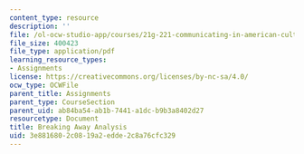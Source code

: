 ```yaml
---
content_type: resource
description: ''
file: /ol-ocw-studio-app/courses/21g-221-communicating-in-american-culture-s-spring-2019/3e8816802c0819a2edde2c8a76cfc329_MIT21G_221S19_breaking.pdf
file_size: 400423
file_type: application/pdf
learning_resource_types:
- Assignments
license: https://creativecommons.org/licenses/by-nc-sa/4.0/
ocw_type: OCWFile
parent_title: Assignments
parent_type: CourseSection
parent_uid: ab84ba54-ab1b-7441-a1dc-b9b3a8402d27
resourcetype: Document
title: Breaking Away Analysis
uid: 3e881680-2c08-19a2-edde-2c8a76cfc329
---
```

